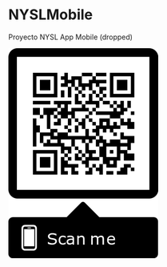 # NYSLMobile
Proyecto NYSL App Mobile (dropped)

![QR](https://github.com/programming-Regina/NYSLMobile/blob/master/QR-NYSL.png)

